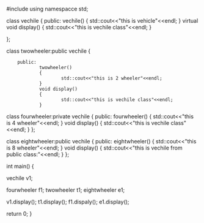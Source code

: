 #include<iostream>
using namespacce std;

class vechile
{
        public:
                vechile()
                {
                std::cout<<"this is vehicle"<<endl;
                }
      virtual   void display()
                {
                        std::cout<<"this is vechile class"<<endl;
                }

};

class twowheeler:public vechile
{

        public:
                twowheeler()
                {
                        std::cout<<"this is 2 wheeler"<<endl;
                }
                void display()
                {
                        std::cout<<"this is vechile class"<<endl;
                }

class fourwheeler:private vechile
{
	public:
		fourwheeler()
		{
			std::cout<<"this is 4 wheeler"<<endl;
		}
		void display()
		{
			std::cout<<"this is vechile class"<<endl;
		}
};

class eightwheeler:public vechile
{
	public:
		eightwheeler()
		{
			std::cout<<"this is 8 wheeler"<<endl;
		}
		void display()
		{
			std::cout<<"this is vechile from public class:"<<endl;
		}
};

int main()
{

vechile v1;

fourwheeler f1;
twowheeler t1;
eightwheeler e1;

v1.display();
t1.display();
f1.dispaly();
e1.display();

return 0;
}
